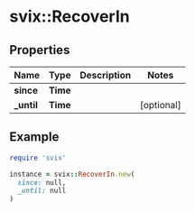 # svix::RecoverIn

## Properties

| Name | Type | Description | Notes |
| ---- | ---- | ----------- | ----- |
| **since** | **Time** |  |  |
| **_until** | **Time** |  | [optional] |

## Example

```ruby
require 'svix'

instance = svix::RecoverIn.new(
  since: null,
  _until: null
)
```

